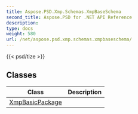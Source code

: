 ```yaml
---
title: Aspose.PSD.Xmp.Schemas.XmpBaseSchema
second_title: Aspose.PSD for .NET API Reference
description: 
type: docs
weight: 580
url: /net/aspose.psd.xmp.schemas.xmpbaseschema/
---
```

{{< psd/tize >}}


## Classes

| Class | Description |
| --- | --- |
| [XmpBasicPackage](./xmpbasicpackage/) |  |



